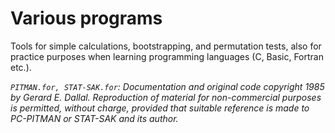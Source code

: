 # Various programs

Tools for simple calculations, bootstrapping, and permutation tests, also for practice purposes when learning programming languages ​​(C, Basic, Fortran etc.).

*`PITMAN.for, STAT-SAK.for`: Documentation and original code copyright 1985 by Gerard E. Dallal. Reproduction of material for non-commercial purposes is permitted, without charge, provided that suitable reference is made to PC-PITMAN or STAT-SAK and its author.*  
